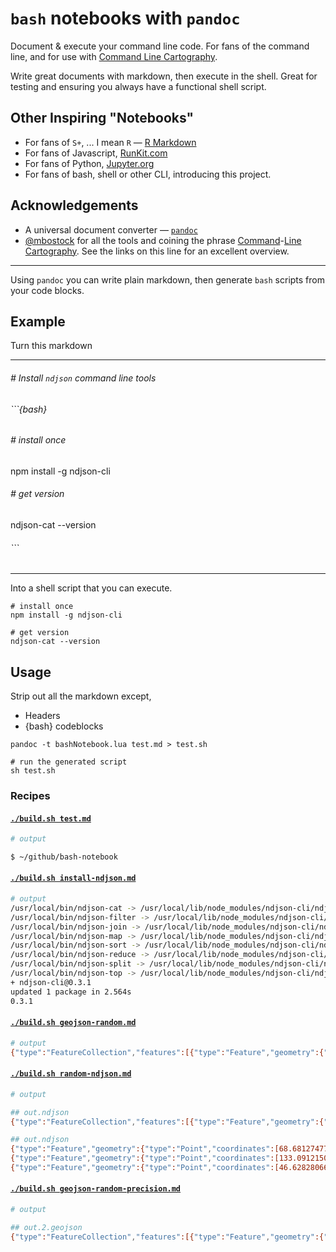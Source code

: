 # `bash` notebooks with `pandoc`

Document & execute your command line code.  For fans of the command line, and for use with [Command Line Cartography](bash-notebook#acknowledgements).

Write great documents with markdown, then execute in the shell.  Great for testing and ensuring you always have a functional shell script.

## Other Inspiring "Notebooks"

* For fans of `S+`, ... I mean `R` — [R Markdown](http://rmarkdown.rstudio.com)
* For fans of Javascript, [RunKit.com](https://runkit.com/roblabs/bezier-spline-from-geojson-linestring)
* For fans of Python, [Jupyter.org](https://try.jupyter.org)
* For fans of bash, shell or other CLI, introducing this project.

## Acknowledgements

* A universal document converter — [`pandoc`](http://pandoc.org/try/)
* [@mbostock](https://twitter.com/mbostock) for all the tools and coining the phrase [Command](https://medium.com/@mbostock/command-line-cartography-part-1-897aa8f8ca2c)-[Line](https://medium.com/@mbostock/command-line-cartography-part-2-c3a82c5c0f3) [Cartography](https://medium.com/@mbostock/command-line-cartography-part-3-1158e4c55a1e).  See the links on this line for an excellent overview.

---

Using `pandoc` you can write plain markdown, then generate `bash` scripts from your code blocks.

## Example

Turn this markdown

-----

###### # Install `ndjson` command line tools

###### ```{bash}
###### # install once
npm install -g ndjson-cli

###### # get version
ndjson-cat --version
###### ```
---

Into a shell script that you can execute.

```{bash}
# install once
npm install -g ndjson-cli

# get version
ndjson-cat --version
```

## Usage

Strip out all the markdown except,
* Headers
* {bash} codeblocks

```
pandoc -t bashNotebook.lua test.md > test.sh

# run the generated script
sh test.sh
```

### Recipes

#### [`./build.sh test.md`](test.md)

``` bash
# output

$ ~/github/bash-notebook
```

#### [`./build.sh install-ndjson.md`](install-ndjson.md)

``` bash
# output
/usr/local/bin/ndjson-cat -> /usr/local/lib/node_modules/ndjson-cli/ndjson-cat
/usr/local/bin/ndjson-filter -> /usr/local/lib/node_modules/ndjson-cli/ndjson-filter
/usr/local/bin/ndjson-join -> /usr/local/lib/node_modules/ndjson-cli/ndjson-join
/usr/local/bin/ndjson-map -> /usr/local/lib/node_modules/ndjson-cli/ndjson-map
/usr/local/bin/ndjson-sort -> /usr/local/lib/node_modules/ndjson-cli/ndjson-sort
/usr/local/bin/ndjson-reduce -> /usr/local/lib/node_modules/ndjson-cli/ndjson-reduce
/usr/local/bin/ndjson-split -> /usr/local/lib/node_modules/ndjson-cli/ndjson-split
/usr/local/bin/ndjson-top -> /usr/local/lib/node_modules/ndjson-cli/ndjson-top
+ ndjson-cli@0.3.1
updated 1 package in 2.564s
0.3.1
```

#### [`./build.sh geojson-random.md`](geojson-random.md)

``` bash
# output
{"type":"FeatureCollection","features":[{"type":"Feature","geometry":{"type":"Point","coordinates":[-36.90517449751496,21.325557273812592]},"properties":{}},{"type":"Feature","geometry":{"type":"Point","coordinates":[-140.50003789365292,-44.28771852515638]},"properties":{}}]}
```

#### [`./build.sh random-ndjson.md`](random-ndjson.md)

``` bash
# output

## out.ndjson
{"type":"FeatureCollection","features":[{"type":"Feature","geometry":{"type":"Point","coordinates":[68.68127477355301,66.4284011721611]},"properties":{}},{"type":"Feature","geometry":{"type":"Point","coordinates":[133.09121509082615,44.76928882766515]},"properties":{}},{"type":"Feature","geometry":{"type":"Point","coordinates":[46.628280663862824,-19.743516594171524]},"properties":{}}]}

## out.ndjson
{"type":"Feature","geometry":{"type":"Point","coordinates":[68.68127477355301,66.4284011721611]},"properties":{}}
{"type":"Feature","geometry":{"type":"Point","coordinates":[133.09121509082615,44.76928882766515]},"properties":{}}
{"type":"Feature","geometry":{"type":"Point","coordinates":[46.628280663862824,-19.743516594171524]},"properties":{}}
```

#### [`./build.sh geojson-random-precision.md`](geojson-random-precision.md)

``` bash
# output

## out.2.geojson
{"type":"FeatureCollection","features":[{"type":"Feature","geometry":{"type":"Point","coordinates":[68.68,66.43]},"properties":{}},{"type":"Feature","geometry":{"type":"Point","coordinates":[133.09,44.77]},"properties":{}},{"type":"Feature","geometry":{"type":"Point","coordinates":[46.63,-19.74]},"properties":{}}]}
```
